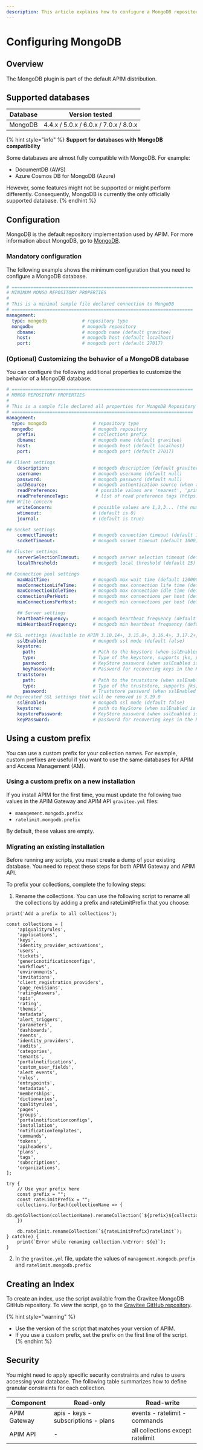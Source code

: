 ```yaml
---
description: This article explains how to configure a MongoDB repository
---
```


# Configuring MongoDB

## Overview

The MongoDB plugin is part of the default APIM distribution.

## Supported databases

| Database | Version tested                        |
| -------- |---------------------------------------|
| MongoDB  | 4.4.x / 5.0.x / 6.0.x / 7.0.x / 8.0.x |

{% hint style="info" %}
**Support for databases with MongoDB compatibility**

Some databases are almost fully compatible with MongoDB. For example:

* DocumentDB (AWS)
* Azure Cosmos DB for MongoDB (Azure)

However, some features might not be supported or might perform differently. Consequently, MongoDB is currently the only officially supported database.
{% endhint %}

## Configuration

MongoDB is the default repository implementation used by APIM. For more information about MongoDB, go to [MongoDB](https://www.mongodb.org/).

### Mandatory configuration

The following example shows the minimum configuration that you need to configure a MongoDB database.

```yaml
# ===================================================================
# MINIMUM MONGO REPOSITORY PROPERTIES
#
# This is a minimal sample file declared connection to MongoDB
# ===================================================================
management:
  type: mongodb             # repository type
  mongodb:                  # mongodb repository
    dbname:                 # mongodb name (default gravitee)
    host:                   # mongodb host (default localhost)
    port:                   # mongodb port (default 27017)
```

### (Optional) Customizing the behavior of a MongoDB database

You can configure the following additional properties to customize the behavior of a MongoDB database:

```yaml
# ===================================================================
# MONGO REPOSITORY PROPERTIES
#
# This is a sample file declared all properties for MongoDB Repository
# ===================================================================
management:
  type: mongodb                 # repository type
  mongodb:                      # mongodb repository
    prefix:                     # collections prefix
    dbname:                     # mongodb name (default gravitee)
    host:                       # mongodb host (default localhost)
    port:                       # mongodb port (default 27017)

## Client settings
    description:                # mongodb description (default gravitee.io)
    username:                   # mongodb username (default null)
    password:                   # mongodb password (default null)
    authSource:                 # mongodb authentication source (when at least a user or a password is defined, default gravitee)
    readPreference:              # possible values are 'nearest', 'primary', 'primaryPreferred', 'secondary', 'secondaryPreferred'
    readPreferenceTags:          # list of read preference tags (https://docs.mongodb.com/manual/core/read-preference-tags/#std-label-replica-set-read-preference-tag-sets)
### Write concern
    writeConcern:               # possible values are 1,2,3... (the number of node) or 'majority' (default is 1)
    wtimeout:                   # (default is 0)
    journal:                    # (default is true)

## Socket settings
    connectTimeout:             # mongodb connection timeout (default 1000)
    socketTimeout:              # mongodb socket timeout (default 1000)

## Cluster settings
    serverSelectionTimeout:     # mongodb server selection timeout (default 1000)
    localThreshold:             # mongodb local threshold (default 15)

## Connection pool settings
    maxWaitTime:                # mongodb max wait time (default 120000)
    maxConnectionLifeTime:      # mongodb max connection life time (default 0)
    maxConnectionIdleTime:      # mongodb max connection idle time (default 0)
    connectionsPerHost:         # mongodb max connections per host (default 100)
    minConnectionsPerHost:      # mongodb min connections per host (default 0)

    ## Server settings
    heartbeatFrequency:         # mongodb heartbeat frequency (default 10000)
    minHeartbeatFrequency:      # mongodb min heartbeat frequency (default 500)

## SSL settings (Available in APIM 3.10.14+, 3.15.8+, 3.16.4+, 3.17.2+, 3.18+)
    sslEnabled:                 # mongodb ssl mode (default false)
    keystore:
      path:                     # Path to the keystore (when sslEnabled is true, default null)
      type:                     # Type of the keystore, supports jks, pem, pkcs12 (when sslEnabled is true, default null)
      password:                 # KeyStore password (when sslEnabled is true, default null)
      keyPassword:              # Password for recovering keys in the KeyStore (when sslEnabled is true, default null)
    truststore:
      path:                     # Path to the truststore (when sslEnabled is true, default null)
      type:                     # Type of the truststore, supports jks, pem, pkcs12 (when sslEnabled is true, default null)
      password:                 # Truststore password (when sslEnabled is true, default null)
## Deprecated SSL settings that will be removed in 3.19.0
    sslEnabled:                 # mongodb ssl mode (default false)
    keystore:                   # path to KeyStore (when sslEnabled is true, default null)
    keystorePassword:           # KeyStore password (when sslEnabled is true, default null)
    keyPassword:                # password for recovering keys in the KeyStore (when sslEnabled is true, default null)
```

## Using a custom prefix

You can use a custom prefix for your collection names. For example, custom prefixes are useful if you want to use the same databases for APIM and Access Management (AM).

### Using a custom prefix on a new installation

If you install APIM for the first time, you must update the following two values in the APIM Gateway and APIM API `gravitee.yml` files:

* `management.mongodb.prefix`
* `ratelimit.mongodb.prefix`

By default, these values are empty.

### Migrating an existing installation

Before running any scripts, you must create a dump of your existing database. You need to repeat these steps for both APIM Gateway and APIM API.

To prefix your collections, complete the following steps:

1. &#x20;Rename the collections. You can use the following script to rename all the collections by adding a prefix and rateLimitPrefix that you choose:

```
print('Add a prefix to all collections');

const collections = [
    'apiqualityrules',
    'applications',
    'keys',
    'identity_provider_activations',
    'users',
    'tickets',
    'genericnotificationconfigs',
    'workflows',
    'environments',
    'invitations',
    'client_registration_providers',
    'page_revisions',
    'ratingAnswers',
    'apis',
    'rating',
    'themes',
    'metadata',
    'alert_triggers',
    'parameters',
    'dashboards',
    'events',
    'identity_providers',
    'audits',
    'categories',
    'tenants',
    'portalnotifications',
    'custom_user_fields',
    'alert_events',
    'roles',
    'entrypoints',
    'metadatas',
    'memberships',
    'dictionaries',
    'qualityrules',
    'pages',
    'groups',
    'portalnotificationconfigs',
    'installation',
    'notificationTemplates',
    'commands',
    'tokens',
    'apiheaders',
    'plans',
    'tags',
    'subscriptions',
    'organizations',
];

try {
    // Use your prefix here
    const prefix = "";
    const rateLimitPrefix = "";
    collections.forEach(collectionName => {
        db.getCollection(collectionName).renameCollection(`${prefix}${collectionName}`);
    })

    db.ratelimit.renameCollection(`${rateLimitPrefix}ratelimit`);
} catch(e) {
    print(`Error while renaming collection.\nError: ${e}`);
}
```

2. In the `gravitee.yml` file, update the values of `management.mongodb.prefix` and `ratelimit.mongodb.prefix`&#x20;

## Creating an Index

To create an index, use the script available from the Gravitee MongoDB GitHub repository. To view the script, go to the [Gravitee GitHub repository](https://github.com/gravitee-io/gravitee-api-management/blob/master/gravitee-apim-repository/gravitee-apim-repository-mongodb/src/main/resources/scripts/create-index.js).

{% hint style="warning" %}
* Use the version of the script that matches your version of APIM.
* If you use a custom prefix, set the prefix on the first line of the script.
{% endhint %}

## Security

You might need to apply specific security constraints and rules to users accessing your database. The following table summarizes how to define granular constraints for each collection.

| Component    | Read-only                           | Read-write                       |
| ------------ | ----------------------------------- | -------------------------------- |
| APIM Gateway | apis - keys - subscriptions - plans | events - ratelimit - commands    |
| APIM API     | -                                   | all collections except ratelimit |
